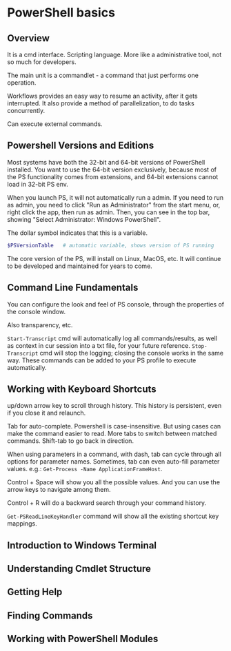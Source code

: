 # PowerShell basics
## Overview
It is a cmd interface. Scripting language. More like a administrative tool, not so much for developers. 

The main unit is a commandlet - a command that just performs one operation. 

Workflows provides an easy way to resume an activity, after it gets interrupted. It also provide a method of parallelization, to do tasks concurrently. 

Can execute external commands.

## Powershell Versions and Editions
Most systems have both the 32-bit and 64-bit versions of PowerShell installed. You want to use the 64-bit version exclusively, because most of the PS functionality comes from extensions, and 64-bit extensions cannot load in 32-bit PS env. 

When you launch PS, it will not automatically run a admin. If you need to run as admin, you need to click "Run as Administrator" from the start menu, or, right click the app, then run as admin. Then, you can see in the top bar, showing "Select Administrator: Windows PowerShell". 

The dollar symbol indicates that this is a variable. 
```powershell
$PSVersionTable   # automatic variable, shows version of PS running
```

The core version of the PS, will install on Linux, MacOS, etc. It will continue to be developed and maintained for years to come. 

## Command Line Fundamentals
You can configure the look and feel of PS console, through the properties of the console window. 

Also transparency, etc. 

`Start-Transcript` cmd will automatically log all commands/results, as well as context in cur session into a txt file, for your future reference. `Stop-Transcript` cmd will stop the logging; closing the console works in the same way. These commands can be added to your PS profile to execute automatically. 

## Working with Keyboard Shortcuts
up/down arrow key to scroll through history. This history is persistent, even if you close it and relaunch. 

Tab for auto-complete. Powershell is case-insensitive. But using cases can make the command easier to read. More tabs to switch between matched commands. Shift-tab to go back in direction. 

When using parameters in a command, with dash, tab can cycle through all options for parameter names. Sometimes, tab can even auto-fill parameter values. e.g.: `Get-Process -Name ApplicationFrameHost`. 

Control + Space will show you all the possible values. And you can use the arrow keys to navigate among them. 

Control + R will do a backward search through your command history. 

`Get-PSReadLineKeyHandler` command will show all the existing shortcut key mappings. 

## Introduction to Windows Terminal


## Understanding Cmdlet Structure


## Getting Help


## Finding Commands


## Working with PowerShell Modules





































